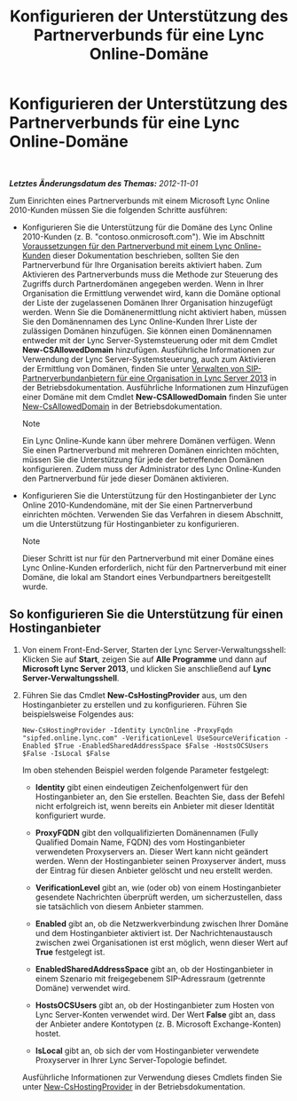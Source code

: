 ﻿---
title: Konfigurieren der Unterstützung des Partnerverbunds für eine Lync Online-Domäne
TOCTitle: Konfigurieren der Unterstützung des Partnerverbunds für eine Lync Online-Domäne
ms:assetid: 19d5d5be-cd7f-47b8-b6c5-651a3191def7
ms:mtpsurl: https://technet.microsoft.com/de-de/library/Hh202166(v=OCS.15)
ms:contentKeyID: 49293326
ms.date: 05/19/2016
mtps_version: v=OCS.15
ms.translationtype: HT
---

# Konfigurieren der Unterstützung des Partnerverbunds für eine Lync Online-Domäne

 

_**Letztes Änderungsdatum des Themas:** 2012-11-01_

Zum Einrichten eines Partnerverbunds mit einem Microsoft Lync Online 2010-Kunden müssen Sie die folgenden Schritte ausführen:

  - Konfigurieren Sie die Unterstützung für die Domäne des Lync Online 2010-Kunden (z. B. "contoso.onmicrosoft.com"). Wie im Abschnitt [Voraussetzungen für den Partnerverbund mit einem Lync Online-Kunden](lync-server-2013-prerequisites-for-federating-with-a-lync-online-customer.md) dieser Dokumentation beschrieben, sollten Sie den Partnerverbund für Ihre Organisation bereits aktiviert haben. Zum Aktivieren des Partnerverbunds muss die Methode zur Steuerung des Zugriffs durch Partnerdomänen angegeben werden. Wenn in Ihrer Organisation die Ermittlung verwendet wird, kann die Domäne optional der Liste der zugelassenen Domänen Ihrer Organisation hinzugefügt werden. Wenn Sie die Domänenermittlung nicht aktiviert haben, müssen Sie den Domänennamen des Lync Online-Kunden Ihrer Liste der zulässigen Domänen hinzufügen. Sie können einen Domänennamen entweder mit der Lync Server-Systemsteuerung oder mit dem Cmdlet **New-CSAllowedDomain** hinzufügen. Ausführliche Informationen zur Verwendung der Lync Server-Systemsteuerung, auch zum Aktivieren der Ermittlung von Domänen, finden Sie unter [Verwalten von SIP-Partnerverbundanbietern für eine Organisation in Lync Server 2013](lync-server-2013-manage-sip-federated-providers-for-your-organization.md) in der Betriebsdokumentation. Ausführliche Informationen zum Hinzufügen einer Domäne mit dem Cmdlet **New-CSAllowedDomain** finden Sie unter [New-CsAllowedDomain](https://docs.microsoft.com/en-us/powershell/module/skype/New-CsAllowedDomain) in der Betriebsdokumentation.
    

    > [!NOTE]
    > Ein Lync Online-Kunde kann über mehrere Domänen verfügen. Wenn Sie einen Partnerverbund mit mehreren Domänen einrichten möchten, müssen Sie die Unterstützung für jede der betreffenden Domänen konfigurieren. Zudem muss der Administrator des Lync Online-Kunden den Partnerverbund für jede dieser Domänen aktivieren.



  - Konfigurieren Sie die Unterstützung für den Hostinganbieter der Lync Online 2010-Kundendomäne, mit der Sie einen Partnerverbund einrichten möchten. Verwenden Sie das Verfahren in diesem Abschnitt, um die Unterstützung für Hostinganbieter zu konfigurieren.
    

    > [!NOTE]
    > Dieser Schritt ist nur für den Partnerverbund mit einer Domäne eines Lync Online-Kunden erforderlich, nicht für den Partnerverbund mit einer Domäne, die lokal am Standort eines Verbundpartners bereitgestellt wurde.



## So konfigurieren Sie die Unterstützung für einen Hostinganbieter

1.  Von einem Front-End-Server, Starten der Lync Server-Verwaltungsshell: Klicken Sie auf **Start**, zeigen Sie auf **Alle Programme** und dann auf **Microsoft Lync Server 2013**, und klicken Sie anschließend auf **Lync Server-Verwaltungsshell**.

2.  Führen Sie das Cmdlet **New-CsHostingProvider** aus, um den Hostinganbieter zu erstellen und zu konfigurieren. Führen Sie beispielsweise Folgendes aus:
    
        New-CsHostingProvider -Identity LyncOnline -ProxyFqdn "sipfed.online.lync.com" -VerificationLevel UseSourceVerification -Enabled $True -EnabledSharedAddressSpace $False -HostsOCSUsers $False -IsLocal $False
    
    Im oben stehenden Beispiel werden folgende Parameter festgelegt:
    
      - **Identity** gibt einen eindeutigen Zeichenfolgenwert für den Hostinganbieter an, den Sie erstellen. Beachten Sie, dass der Befehl nicht erfolgreich ist, wenn bereits ein Anbieter mit dieser Identität konfiguriert wurde.
    
      - **ProxyFQDN** gibt den vollqualifizierten Domänennamen (Fully Qualified Domain Name, FQDN) des vom Hostinganbieter verwendeten Proxyservers an. Dieser Wert kann nicht geändert werden. Wenn der Hostinganbieter seinen Proxyserver ändert, muss der Eintrag für diesen Anbieter gelöscht und neu erstellt werden.
    
      - **VerificationLevel** gibt an, wie (oder ob) von einem Hostinganbieter gesendete Nachrichten überprüft werden, um sicherzustellen, dass sie tatsächlich von diesem Anbieter stammen.
    
      - **Enabled** gibt an, ob die Netzwerkverbindung zwischen Ihrer Domäne und dem Hostinganbieter aktiviert ist. Der Nachrichtenaustausch zwischen zwei Organisationen ist erst möglich, wenn dieser Wert auf **True** festgelegt ist.
    
      - **EnabledSharedAddressSpace** gibt an, ob der Hostinganbieter in einem Szenario mit freigegebenem SIP-Adressraum (getrennte Domäne) verwendet wird.
    
      - **HostsOCSUsers** gibt an, ob der Hostinganbieter zum Hosten von Lync Server-Konten verwendet wird. Der Wert **False** gibt an, dass der Anbieter andere Kontotypen (z. B. Microsoft Exchange-Konten) hostet.
    
      - **IsLocal** gibt an, ob sich der vom Hostinganbieter verwendete Proxyserver in Ihrer Lync Server-Topologie befindet.
    
    Ausführliche Informationen zur Verwendung dieses Cmdlets finden Sie unter [New-CsHostingProvider](https://docs.microsoft.com/en-us/powershell/module/skype/New-CsHostingProvider) in der Betriebsdokumentation.

